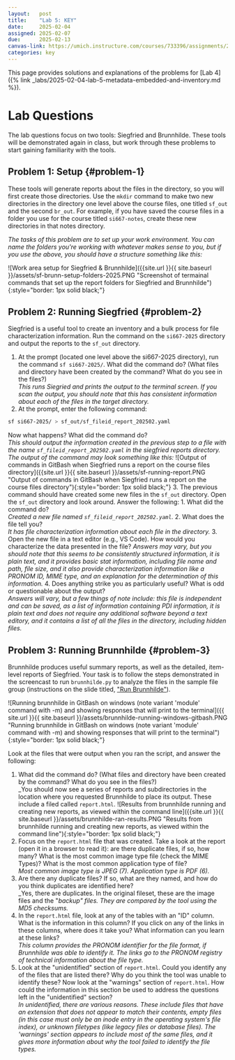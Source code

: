 ```yaml
---
layout:   post
title:    "Lab 5: KEY"
date:     2025-02-04
assigned: 2025-02-07
due:      2025-02-13
canvas-link: https://umich.instructure.com/courses/733396/assignments/2649542
categories: key
---
```


This page provides solutions and explanations of the problems for [Lab 4]({% link _labs/2025-02-04-lab-5-metadata-embedded-and-inventory.md %}).

# Lab Questions

The lab questions focus on two tools: Siegfried and Brunnhilde. These tools will be demonstrated again in class, but work through these problems to start gaining familiarity with the tools.

## Problem 1: Setup {#problem-1}

These tools will generate reports about the files in the directory, so you will first create those directories. Use the `mkdir` command to make two new directories in the directory one level above the course files, one titled `sf_out` and the second `br_out`. For example, if you have saved the course files in a folder you use for the course titled `si667-notes`, create these new directories in that notes directory.

_The tasks of this problem are to set up your work environment. You can name the folders you're working with whatever makes sense to you, but if you use the above, you should have a structure something like this:_

![Work area setup for Siegfried & Brunnhilde]({{site.url }}{{ site.baseurl }}/assets/sf-brunn-setup-folders-2025.PNG "Screenshot of termainal commands that set up the report folders for Siegfried and Brunnhilde"){:style="border: 1px solid black;"}

## Problem 2: Running Siegfried {#problem-2}

Siegfried is a useful tool to create an inventory and a bulk process for file characterization information. Run the command on the `si667-2025` directory and output the reports to the `sf_out` directory.

1. At the prompt (located one level above the si667-2025 directory), run the command `sf si667-2025/`. What did the command do? (What files and directory have been created by the command? What do you see in the files?)  
_This runs Siegried and prints the output to the terminal screen. If you scan the output, you should note that this has consistent information about each of the files in the target directory._
2. At the prompt, enter the following command: 
```bash
sf si667-2025/ > sf_out/sf_fileid_report_202502.yaml
```
Now what happens? What did the command do?  
_This should output the information created in the previous step to a file with the name `sf_fileid_report_202502.yaml` in the siegfried reports directory. The output of the command may look something like this:_
![Output of commands in GitBash when Siegfried runs a report on the course files directory]({{site.url }}{{ site.baseurl }}/assets/sf-running-report.PNG "Output of commands in GitBash when Siegfried runs a report on the course files directory"){:style="border: 1px solid black;"}
3. The previous command should have created some new files in the `sf_out` directory. Open the `sf_out` directory and look around. Answer the following:
    1. What did the command do?  
    _Created a new file named `sf_fileid_report_202502.yaml`._
    2. What does the file tell you?  
    _It has file characterization information about each file in the directory._
    3. Open the new file in a text editor (e.g., VS Code). How would you characterize the data presented in the file?
    _Answers may vary, but you should note that this seems to be consistently structured information, it is plain text, and it provides basic stat information, including file name and path, file size, and it also provide characterization information like a PRONOM ID, MIME type, and an explanation for the determination of this information._
    4. Does anything strike you as particularly useful? What is odd or questionable about the output?  
    _Answers will vary, but a few things of note include: this file is independent and can be saved, as a list of information containing PDI information, it is plain text and does not require any additional software beyond a text editory, and it contains a list of all the files in the directory, including hidden files._

## Problem 3: Running Brunnhilde {#problem-3}

Brunnhilde produces useful summary reports, as well as the detailed, item-level reports of Siegfried. Your task is to follow the steps demonstrated in the screencast to run `brunnhilde.py` to analyze the files in the sample file group (instructions on the slide titled, ["Run Brunnhilde"](https://docs.google.com/presentation/d/1MGSl026DkESWXIOaCNw8tLdZCVhv5Iq1i_WNfGFPxjU/edit?usp=sharing)).

![Running brunnhilde in GitBash on windows (note variant 'module' command with -m) and showing responses that will print to the terminal]({{ site.url }}{{ site.baseurl }}/assets/brunnhilde-running-windows-gitbash.PNG "Running brunnhilde in GitBash on windows (note variant 'module' command with -m) and showing responses that will print to the terminal"){:style="border: 1px solid black;"}

Look at the files that were output when you ran the script, and answer the following:

1. What did the command do? (What files and directory have been created by the command? What do you see in the files?)  
_You should now see a series of reports and subdirectories in the location where you requested Brunnhilde to place its output. These include a filed called `report.html`.
![Results from brunnhilde running and creating new reports, as viewed within the command line]({{site.url }}{{ site.baseurl }}/assets/brunnhilde-ran-results.PNG "Results from brunnhilde running and creating new reports, as viewed within the command line"){:style="border: 1px solid black;"}
2. Focus on the `report.html` file that was created. Take a look at the report (open it in a browser to read it): are there duplicate files, if so, how many? What is the most common image type file (check the MIME Types)? What is the most common application type of file?  
_Most common image type is JPEG (7). Application type is PDF (6)._
3. Are there any duplicate files? If so, what are they named, and how do you think duplicates are identified here?  
_Yes, there are duplicates. In the original fileset, these are the image files and the "_backup" files. They are compared by the tool using the MD5 checksums._
4. In the `report.html` file, look at any of the tables with an "ID" column. What is the information in this column? If you click on any of the links in these columns, where does it take you? What information can you learn at these links?  
_This column provides the PRONOM identifier for the file format, if Brunnhilde was able to identify it. The links go to the PRONOM registry of technical information about the file type._
5. Look at the "unidentified" section of `report.html`. Could you identify any of the files that are listed there? Why do you think the tool was unable to identify these? Now look at the "warnings" section of `report.html`. How could the information in this section be used to address the questions left in the "unidentified" section?  
_In unidentified, there are various reasons. These include files that have an extension that does not appear to match their contents, empty files (in this case must only be an inode entry in the operating system's file index), or unknown filetypes (like legacy files or database files). The 'warnings' section appears to include most of the same files, and it gives more information about why the tool failed to identify the file types._
